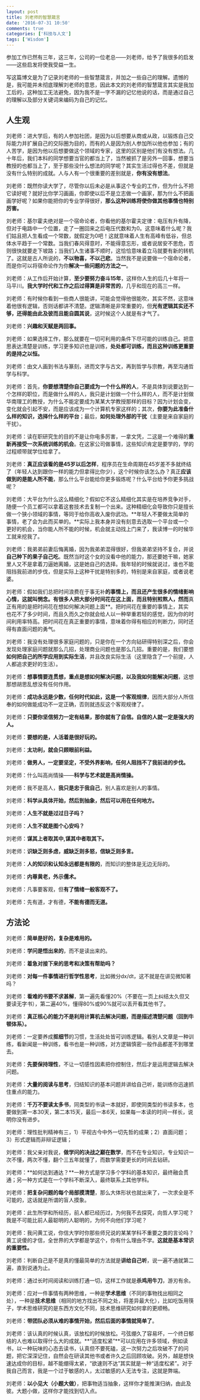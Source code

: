 ```yaml
---
layout: post
title: 刘老师的智慧箴言
date: '2016-07-31 10:50'
comments: true
categories: ['科技与人文'] 
tags: ['Wisdom']
---
```


参加工作已然有三年，这三年，公司的一位老总——刘老师，给予了我很多的启发——这些启发将使我受益一生。

<!--more-->

写这篇博文是为了记录刘老师的一些智慧箴言，并加之一些自己的理解。遗憾的是，我可能并未彻底理解刘老师的意思，因此本文的刘老师的智慧箴言其实是我加工后的，这种加工无法避免，因为我不是一字不漏的记忆他说的话，而是通过自己的理解以及部分关键词来编码为自己的记忆。

## 人生观

刘老师：进大学后，有的人参加社团，是因为以后想要从商或从政，以锻炼自己交际能力并扩展自己的交际圈为目的，而有的人是因为别人参加所以他也参加；有的人苦学，是因为他以后想要做这个领域的专家，这里的区别是他们有没有想法。几十年后，我们本科的同学想要当官的都当上了，当然被抓了是另外一回事，想要当教授的也都当上了，至于那些没什么想法的同学呢？其实生活过得也不差，但就是没有什么特别的成就。人与人有一个很重要的差别就是，**你有没有想法**。

刘老师：既然你读大学了，尽管你以后未必是从事这个专业的工作，但为什么不把它读好呢？就好比你学习画画，你即使以后不是立志做一个画家，那为什么不把画画学好呢？如果你能把你的专业学得很好，**那么这种训练将使你做其他事情也特别厉害。**

刘老师：基尔霍夫绝对是一个宿命论者，你看他的基尔霍夫定律：电压有升有降，但对于电路中一个位置，走了一圈回来之后电压代数和为0。这意味着什么呢？我们姑且把人生看成一个常数，就假定为0吧！这就意味着人生有高峰有低谷，但总体水平趋于一个常数。当我们春风得意时，不能得意忘形，或者说居安不思危，否则很快就要走下坡路；当我们人生诸事不顺时，这恰恰意味着立马就要有新的转机了。这就是古人所说的，**不以物喜，不以己悲**。当然我不是说要做一个宿命论者，而是你可以将宿命论作为你**解决一些问题的方法之一**。

刘老师：从工作后开始计算，**至少要努力奋斗15年**，这样你人生的后几十年将一马平川。**我大学时代和工作之后过得算是非常苦的**，几乎和现在的高三一样。

刘老师：有时候你看到一些商人很能讲，可能会觉得他很能吹，其实不然，这意味着他很有逻辑，否则话都讲不清楚。逻辑清晰是非常重要的，但**光有逻辑其实还不够，还得能由此及彼而且能自圆其说**，这时候这个人就是有才气了。

刘老师：**兴趣和天赋是两回事。**

刘老师：如果选择工作，那么就要在一切可利用的条件下尽可能的训练自己。把意思表达清楚是训练，学习更多知识也是训练，**处处都可训练，而且这种训练更重要的是持之以恒。**

刘老师：由文人画到书法与篆刻，进而文字与古文，再到哲学与宗教，再至沟通哲学与科学。

刘老师：首先，**你要想清楚你自己要成为一个什么样的人**，不是具体到说要达到一个怎样的职位，而是做什么样的人，我只是计划做一个什么样的人，而不是计划做华南理工的教授，为什么不能定要成为某某大学教授那样的目标？因为计划会变，变化就会引起不安，而是应该成为一个计算机专家这样的；其次，**你要为此准备什么样的知识，选择什么样的平台**；最后，**如何处理外部的干扰**（主要是来自家庭的干扰）。

刘老师：读在职研究生的目的不是让你电多厉害，一拿文凭，二这是一个难得的**重新再接受一次系统训练的机会**。在这家公司做事情，这些知识肯定是要学的，学的过程顺带就学位给拿了。

刘老师：**真正应该看的是45岁以后怎样**，程序员在生命周期在45岁差不多就终结了（年轻人达到跟你一样的能力但拿得比你少），这个时候你该怎么办？真正**应该做到的是能人所不能**，那么什么平台能给你更多锻炼呢？什么平台给予你更多挑战呢？

刘老师：大平台为什么这么精细化？假如它不这么精细化其实是在培养竞争对手，随便一个员工都可以拿着这套技术去复制一个出来。这种精细化会导致你只是擅长做一个狭小领域的事情，等同于给你高收入废你武功。**年轻人不要做太简单的事情，老了会为此而买单的。**实际上我本身并没有刻意去选取一个平台或一个更好的机会，当你能人所不能的时候，机会就主动找上门来了，我读博一的时候华工就来挖我了。

刘老师：我弟弟前妻后悔离婚，因为我弟弟混得很好，但我弟弟坚持不复合，并说**自己种下的果子自己吃**。既然当时这个女的没看中他的能力，那还要她干嘛，她家里人又不是拿着刀逼她离婚，这是她自己的选择。我年轻的时候就说过，谁也不能阻挡我前进的步伐，但是实际上这种干扰是特别多的，特别是来自家庭，或者说老婆。

刘老师：假如我们总把时间浪费在于事无补**的事情上，而且还产生很多的情绪影响心情，这就叫惘念。有很多人把大部分时间花在这上面，而且特别煎熬人，然而**真正有用的是把时间花在想如何解决问题上面**。把时间花在重要的事情上，其实也花不了多少时间，而且久而久之你就会给人以一种举重若轻的感觉，因为你的时间利用率特高。把时间花在真正重要的事情，意味着你得有相应的判断力，同时还得有直面问题的勇气。

刘老师：我没有处理很多家庭问题的，只是你在一个方向钻研得特别深之后，你会发现处理家庭问题就那么几招，处理商业问题也是那么几招。重要的是，我们要想**如何把自己的所学应用到实际生活**，并且改良实际生活（这里隐含了一个前提，人人都追求更好的生活）。

刘老师：**想事情要连贯想，重点是想如何解决问题，以及我如何能解决问题**，这想那想胡思乱想没有任何作用。

刘老师：**成功永远是少数，任何时代如此，这是一个客观规律**，因而大部分人所信奉的如何做能成功不一定正确，否则就违反这个客观规律了。

刘老师：**只要你坚信努力一定有结果，那你就有了自信。自信的人就一定是强大的人。**

刘老师：**要想的是，人活着是很好玩的。**

刘老师：**太功利，就会只顾眼前利益。**

刘老师：**做男人，一定要坚定，不受外界影响，任何人阻挡不了我前进的步伐。**

刘老师：什么叫高尚情操——**科学与艺术就是高尚情操。**

刘老师：我不是高人，**我只是忠于我自己**，别人喜欢是别人的事情。

刘老师：**科学从具体开始，然后到抽象，然后可以用在任何地方。**

刘老师：**人生不就是过过日子吗？**

刘老师：**人生不就是图个心安吗？**

刘老师：**谋其上者取其中,谋其中者取其下。**

刘老师：**识缺乏则多虑，威缺乏则多怒，信缺乏则多言。**

刘老师：**人的知识和认知永远都是有限的**，而知识的整体是无边无际的。

刘老师：**内尊黄老，外示儒术。**

刘老师：凡事要客观，但**有了情绪一般客观不了。**

刘老师：先有道，才有德，**不能有德而无道。**

## 方法论

刘老师：**简单是好的，复杂是难用的。**

刘老师：**学问是悟出来的**，而不是读出来的。

刘老师：**着急对接下来的思考和决策有帮助吗？**

刘老师：**对每一件事情进行哲学性思考**，比如微分dx/dt，这不就是在讲见微知著吗？

刘老师：**看难的书要不求甚解**，第一遍先看懂20%（不要在一页上纠结太久但又要读无字书），第二遍40%，懂得80%或90%就可以丢开看其他书了。

刘老师：**真正核心的能力不是利用计算机去解决问题，而是描述清楚问题（回到牛顿体系）。**

刘老师：一定要养成**抠细节**的习惯，生活处处皆可训练逻辑。看别人文章是一种训练，看新闻是一种训练，看书也是一种训练，对方逻辑慎密一般作品都差不到哪里去。

刘老师：**先要保持理性**，不让一切感性因素把你控制住，然后才是运用逻辑去解决问题。

刘老师：**大量的阅读与思考**，归结知识的基本问题并讲给自己听，能训练你迅速抓住重点的能力。

刘老师：**千万不要读太多书**，同类型的书读一本就好，即使同类型的书读多本，也要做到第一本30天，第二本15天，最后一本6天，如果每一本读的时间一样长，说明你没有进步。

刘老师：理性批判精神有三，1）平视古今中外一切先哲的成果；2）直面问题；3）形式逻辑而非辩证逻辑；

刘老师：我父亲对我说，**做学问的决战之巅在数学**，而不在专业知识，专业知识一次不懂，两次不懂，翻个三五年就懂了，而数学需要更长的时间去钻研。

刘老师：**如何达到通达？**一种方式是学习多个学科的基本知识，最终融会贯通；另一种方式是在一个学科不断深入，最终联系上其他学科。

刘老师：**把复杂问题的每个局部摸清楚**，那么大体形状也就出来了，一次求全是不可能的，这话就是所谓的盲人摸象。

刘老师：此生所学和所经历，前人都已经历过，为何我不去探究，向哲人学习呢？我是不可能比前人最聪明的人聪明的，为何不向他们学习呢？

刘老师：我问黄工说，你信大学时你那些师兄说的某某学科不重要之类的言论吗？黄工说傻的才信，全世界的大学都是学这个，你有什么理由不学。**这就是基本常识的重要性。**

刘老师：判断自己是不是真的懂最简单的方法就是**讲给自己听**，说一遍不通就第二遍，直到说通为止。

刘老师：通过长时间阅读和训练打通一切，这样工作就是**杀鸡用牛刀**，游刃有余。

刘老师：应对一件事情有两种思维，一种是**学术思维**（不同的事物找出相同之处），一种是**技术思维**（相同的地方找出不同之处，将差异最大化），比如吃饭用筷子，学术思维研究的是东西方文化不同，技术思维研究如何拿的更顺畅。

刘老师：**带团队必须从难的事情开始，然后后面的事情就简单了**。

刘老师：该认真的时候认真，该放松的时候放松。弓弦绷久了容易坏，一个终日郁结的人也难以取得什么大的成就。**“适度松紧”**可以应用在许多领域，例如读书，以一种玩味的心态去读书，认真但不要死磕，这一次努力之后攻破不了的问题，把它深深记住，自然会在研读其他书或者许久之后回顾攻破。另外，越是想快速达成你的目标，越不能绷得太紧，“欲速则不达”其实就是一种“适度松紧”。对于我自己而言，我是一个过于敏感的人，太过敏感的人无法专注，这就是弊端。


刘老师：**以小见大（小题大做）**，把事物适当抽象，这样你才能推演归纳，由此及彼。大题小做，这样你才能找到切入点。
